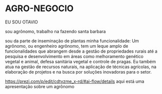 # AGRO-NEGOCIO
EU SOU OTAVIO

sou agrônomo, trabalho na fazendo santa barbara 

sou da parte de inseminação de plantas
minha funcionalidade: Um agrônomo, ou engenheiro agrônomo, tem um leque amplo de funcionalidades que abrangem desde a gestão de propriedades rurais até a pesquisa e desenvolvimento em áreas como melhoramento genético vegetal e animal, defesa sanitária vegetal e controle de pragas. Eu também atua na gestão de recursos naturais, na aplicação de técnicas agrícolas, na elaboração de projetos e na busca por soluções inovadoras para o setor. 

https://prezi.com/p/edit/cdtyzme_x-rd/#ai-flow/details
aqui está uma apresentação sobre um agrônomo
